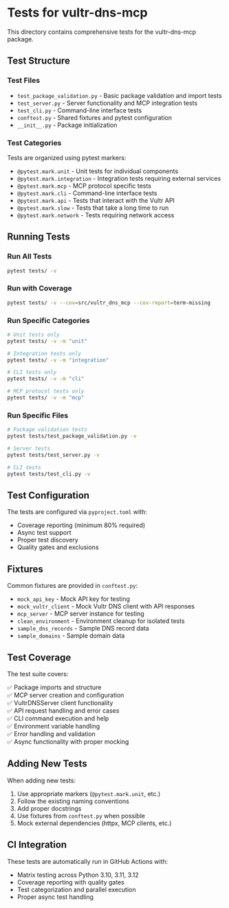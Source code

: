 # Tests for vultr-dns-mcp

This directory contains comprehensive tests for the vultr-dns-mcp package.

## Test Structure

### Test Files

- `test_package_validation.py` - Basic package validation and import tests
- `test_server.py` - Server functionality and MCP integration tests  
- `test_cli.py` - Command-line interface tests
- `conftest.py` - Shared fixtures and pytest configuration
- `__init__.py` - Package initialization

### Test Categories

Tests are organized using pytest markers:

- `@pytest.mark.unit` - Unit tests for individual components
- `@pytest.mark.integration` - Integration tests requiring external services
- `@pytest.mark.mcp` - MCP protocol specific tests
- `@pytest.mark.cli` - Command-line interface tests
- `@pytest.mark.api` - Tests that interact with the Vultr API
- `@pytest.mark.slow` - Tests that take a long time to run
- `@pytest.mark.network` - Tests requiring network access

## Running Tests

### Run All Tests
```bash
pytest tests/ -v
```

### Run with Coverage
```bash
pytest tests/ -v --cov=src/vultr_dns_mcp --cov-report=term-missing
```

### Run Specific Categories
```bash
# Unit tests only
pytest tests/ -v -m "unit"

# Integration tests only  
pytest tests/ -v -m "integration"

# CLI tests only
pytest tests/ -v -m "cli"

# MCP protocol tests only
pytest tests/ -v -m "mcp"
```

### Run Specific Files
```bash
# Package validation tests
pytest tests/test_package_validation.py -v

# Server tests
pytest tests/test_server.py -v

# CLI tests
pytest tests/test_cli.py -v
```

## Test Configuration

The tests are configured via `pyproject.toml` with:

- Coverage reporting (minimum 80% required)
- Async test support
- Proper test discovery
- Quality gates and exclusions

## Fixtures

Common fixtures are provided in `conftest.py`:

- `mock_api_key` - Mock API key for testing
- `mock_vultr_client` - Mock Vultr DNS client with API responses
- `mcp_server` - MCP server instance for testing
- `clean_environment` - Environment cleanup for isolated tests
- `sample_dns_records` - Sample DNS record data
- `sample_domains` - Sample domain data

## Test Coverage

The test suite covers:

✅ Package imports and structure  
✅ MCP server creation and configuration  
✅ VultrDNSServer client functionality  
✅ API request handling and error cases  
✅ CLI command execution and help  
✅ Environment variable handling  
✅ Error handling and validation  
✅ Async functionality with proper mocking  

## Adding New Tests

When adding new tests:

1. Use appropriate markers (`@pytest.mark.unit`, etc.)
2. Follow the existing naming conventions
3. Add proper docstrings
4. Use fixtures from `conftest.py` when possible
5. Mock external dependencies (httpx, MCP clients, etc.)

## CI Integration

These tests are automatically run in GitHub Actions with:

- Matrix testing across Python 3.10, 3.11, 3.12
- Coverage reporting with quality gates
- Test categorization and parallel execution
- Proper async test handling
